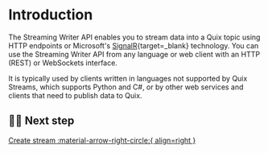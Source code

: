 # Introduction

The Streaming Writer API enables you to stream data into a Quix topic using HTTP endpoints or Microsoft's [SignalR](https://learn.microsoft.com/en-us/aspnet/signalr/overview/getting-started/introduction-to-signalr){target=_blank} technology. You can use the Streaming Writer API from any language or web client with an HTTP (REST) or WebSockets interface. 

It is typically used by clients written in languages not supported by Quix Streams, which supports Python and C#, or by other web services and clients that need to publish data to Quix. 

## 🏃‍♀️ Next step

[Create stream :material-arrow-right-circle:{ align=right }](create-stream.md)
